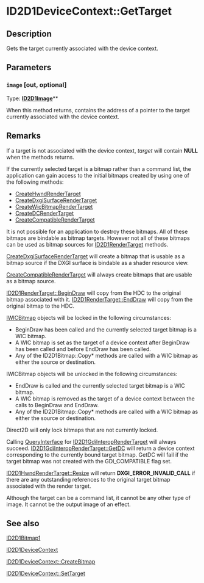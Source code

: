 # ID2D1DeviceContext::GetTarget

## Description

Gets the target currently associated with the device context.

## Parameters

### `image` [out, optional]

Type: **[ID2D1Image](https://learn.microsoft.com/windows/desktop/api/d2d1/nn-d2d1-id2d1image)****

When this method returns, contains the address of a pointer to the target currently associated with the device context.

## Remarks

If a target is not associated with the device context, *target* will contain **NULL** when the methods returns.

If the currently selected target is a bitmap rather than a command list, the application can gain access to the initial bitmaps created by using one of the following methods:

* [CreateHwndRenderTarget](https://learn.microsoft.com/windows/win32/api/d2d1/nf-d2d1-id2d1factory-createhwndrendertarget(constd2d1_render_target_properties_constd2d1_hwnd_render_target_properties_id2d1hwndrendertarget))
* [CreateDxgiSurfaceRenderTarget](https://learn.microsoft.com/windows/win32/api/d2d1/nf-d2d1-id2d1factory-createdxgisurfacerendertarget(idxgisurface_constd2d1_render_target_properties_id2d1rendertarget))
* [CreateWicBitmapRenderTarget](https://learn.microsoft.com/windows/desktop/Direct2D/id2d1factory-createwicbitmaprendertarget)
* [CreateDCRenderTarget](https://learn.microsoft.com/windows/desktop/api/d2d1/nf-d2d1-id2d1factory-createdcrendertarget)
* [CreateCompatibleRenderTarget](https://learn.microsoft.com/windows/win32/direct2d/id2d1rendertarget-createcompatiblerendertarget)

It is not possible for an application to destroy these bitmaps. All of these bitmaps are bindable as bitmap targets. However not all of these bitmaps can be used as bitmap sources for [ID2D1RenderTarget](https://learn.microsoft.com/windows/desktop/api/d2d1/nn-d2d1-id2d1rendertarget) methods.

[CreateDxgiSurfaceRenderTarget](https://learn.microsoft.com/windows/win32/api/d2d1/nf-d2d1-id2d1factory-createdxgisurfacerendertarget(idxgisurface_constd2d1_render_target_properties_id2d1rendertarget)) will create a bitmap that is usable as a bitmap source if the DXGI surface is bindable as a shader resource view.

[CreateCompatibleRenderTarget](https://learn.microsoft.com/windows/win32/direct2d/id2d1rendertarget-createcompatiblerendertarget) will always create bitmaps that are usable as a bitmap source.

[ID2D1RenderTarget::BeginDraw](https://learn.microsoft.com/windows/desktop/api/d2d1/nf-d2d1-id2d1rendertarget-begindraw) will copy from the HDC to the original bitmap associated with it. [ID2D1RenderTarget::EndDraw](https://learn.microsoft.com/windows/desktop/api/d2d1/nf-d2d1-id2d1rendertarget-enddraw) will copy from the original bitmap to the HDC.

[IWICBitmap](https://learn.microsoft.com/windows/desktop/api/wincodec/nn-wincodec-iwicbitmap) objects will be locked in the following circumstances:

* BeginDraw has been called and the currently selected target bitmap is a WIC bitmap.
* A WIC bitmap is set as the target of a device context after BeginDraw has been called and before EndDraw has been called.
* Any of the ID2D1Bitmap::Copy* methods are called with a WIC bitmap as either the source or destination.

IWICBitmap objects will be unlocked in the following circumstances:

* EndDraw is called and the currently selected target bitmap is a WIC bitmap.
* A WIC bitmap is removed as the target of a device context between the calls to BeginDraw and EndDraw.
* Any of the ID2D1Bitmap::Copy* methods are called with a WIC bitmap as either the source or destination.

Direct2D will only lock bitmaps that are not currently locked.

Calling [QueryInterface](https://learn.microsoft.com/windows/desktop/api/unknwn/nf-unknwn-iunknown-queryinterface(q)) for [ID2D1GdiInteropRenderTarget](https://learn.microsoft.com/windows/desktop/api/d2d1/nn-d2d1-id2d1gdiinteroprendertarget) will always succeed. [ID2D1GdiInteropRenderTarget::GetDC](https://learn.microsoft.com/windows/desktop/api/d2d1/nf-d2d1-id2d1gdiinteroprendertarget-getdc) will return a device context corresponding to the currently bound target bitmap. GetDC will fail if the target bitmap was not created with the GDI_COMPATIBLE flag set.

[ID2D1HwndRenderTarget::Resize](https://learn.microsoft.com/windows/win32/api/d2d1/nf-d2d1-id2d1hwndrendertarget-resize(constd2d1_size_u)) will return **DXGI_ERROR_INVALID_CALL** if there are any outstanding references to the original target bitmap associated with the render target.

Although the target can be a command list, it cannot be any other type of image. It cannot be the output image of an effect.

## See also

[ID2D1Bitmap1](https://learn.microsoft.com/windows/desktop/api/d2d1_1/nn-d2d1_1-id2d1bitmap1)

[ID2D1DeviceContext](https://learn.microsoft.com/windows/desktop/api/d2d1_1/nn-d2d1_1-id2d1devicecontext)

[ID2D1DeviceContext::CreateBitmap](https://learn.microsoft.com/windows/desktop/api/d2d1_1/nf-d2d1_1-id2d1devicecontext-createbitmap(d2d1_size_u_constvoid_uint32_constd2d1_bitmap_properties1_id2d1bitmap1))

[ID2D1DeviceContext::SetTarget](https://learn.microsoft.com/windows/desktop/api/d2d1_1/nf-d2d1_1-id2d1devicecontext-settarget)
